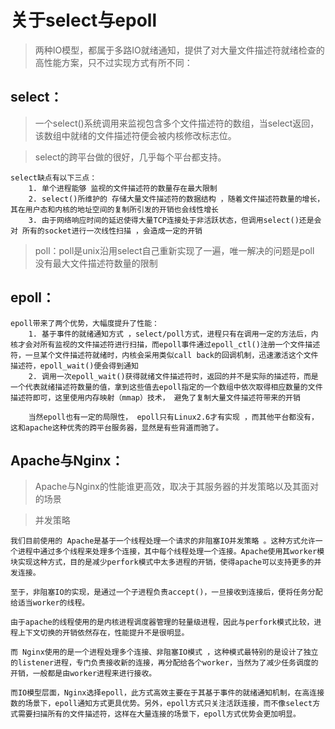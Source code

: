 
# 关于select与epoll

> 两种IO模型，都属于多路IO就绪通知，提供了对大量文件描述符就绪检查的高性能方案，只不过实现方式有所不同：

## select：

> 一个select()系统调用来监视包含多个文件描述符的数组，当select返回，该数组中就绪的文件描述符便会被内核修改标志位。

> select的跨平台做的很好，几乎每个平台都支持。 

```
select缺点有以下三点：
    1. 单个进程能够 监视的文件描述符的数量存在最大限制 
    2. select()所维护的 存储大量文件描述符的数据结构 ，随着文件描述符数量的增长，其在用户态和内核的地址空间的复制所引发的开销也会线性增长 
    3. 由于网络响应时间的延迟使得大量TCP连接处于非活跃状态，但调用select()还是会对 所有的socket进行一次线性扫描 ，会造成一定的开销 
```

> poll：poll是unix沿用select自己重新实现了一遍，唯一解决的问题是poll 没有最大文件描述符数量的限制 

## epoll：

```
epoll带来了两个优势，大幅度提升了性能：
    1. 基于事件的就绪通知方式 ，select/poll方式，进程只有在调用一定的方法后，内核才会对所有监视的文件描述符进行扫描，而epoll事件通过epoll_ctl()注册一个文件描述符，一旦某个文件描述符就绪时，内核会采用类似call back的回调机制，迅速激活这个文件描述符，epoll_wait()便会得到通知 
    2. 调用一次epoll_wait()获得就绪文件描述符时，返回的并不是实际的描述符，而是一个代表就绪描述符数量的值，拿到这些值去epoll指定的一个数组中依次取得相应数量的文件描述符即可，这里使用内存映射（mmap）技术， 避免了复制大量文件描述符带来的开销 

    当然epoll也有一定的局限性， epoll只有Linux2.6才有实现 ，而其他平台都没有，这和apache这种优秀的跨平台服务器，显然是有些背道而驰了。 
```

## Apache与Nginx：

> Apache与Nginx的性能谁更高效，取决于其服务器的并发策略以及其面对的场景

> 并发策略

```
我们目前使用的 Apache是基于一个线程处理一个请求的非阻塞IO并发策略 。这种方式允许一个进程中通过多个线程来处理多个连接，其中每个线程处理一个连接。Apache使用其worker模块实现这种方式，目的是减少perfork模式中太多进程的开销，使得apache可以支持更多的并发连接。 

至于，非阻塞IO的实现，是通过一个子进程负责accept()，一旦接收到连接后，便将任务分配给适当worker的线程。

由于apache的线程使用的是内核进程调度器管理的轻量级进程，因此与perfork模式比较，进程上下文切换的开销依然存在，性能提升不是很明显。

而 Nginx使用的是一个进程处理多个连接、非阻塞IO模式 ，这种模式最特别的是设计了独立的listener进程，专门负责接收新的连接，再分配给各个worker，当然为了减少任务调度的开销，一般都是由worker进程来进行接收。 

而IO模型层面，Nginx选择epoll，此方式高效主要在于其基于事件的就绪通知机制，在高连接数的场景下，epoll通知方式更具优势。另外，epoll方式只关注活跃连接，而不像select方式需要扫描所有的文件描述符，这样在大量连接的场景下，epoll方式优势会更加明显。
```